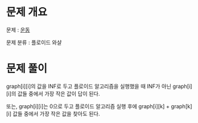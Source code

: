 # 문제 개요

문제 : [운동](https://www.acmicpc.net/problem/1956)

문제 분류 : 플로이드 와샬

# 문제 풀이

graph[i][i]의 값을 INF로 두고 플로이드 알고리즘을 실행했을 때 INF가 아닌 graph[i][i]의 값들 중에서 가장 작은 값이 답이 된다.

또는, graph[i][i]는 0으로 두고 플로이드 알고리즘 실행 후에 graph[i][k] + graph[k][i] 값들 중에서 가장 작은 값을 찾아도 된다.
